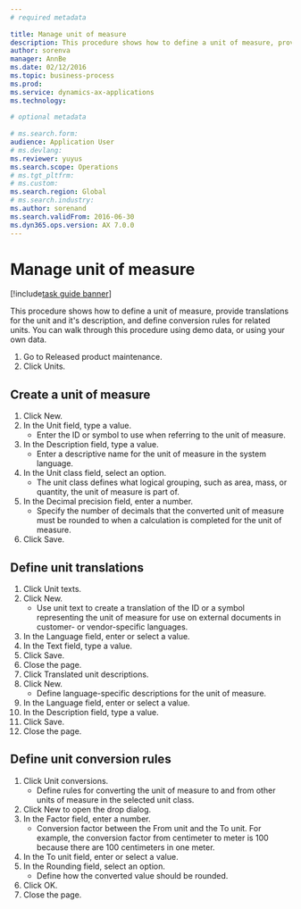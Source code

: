 ```yaml
--- 
# required metadata 
 
title: Manage unit of measure
description: This procedure shows how to define a unit of measure, provide translations for the unit and it's description, and define conversion rules for related units. 
author: sorenva
manager: AnnBe 
ms.date: 02/12/2016
ms.topic: business-process 
ms.prod:  
ms.service: dynamics-ax-applications 
ms.technology:  
 
# optional metadata 
 
# ms.search.form:   
audience: Application User 
# ms.devlang:  
ms.reviewer: yuyus
ms.search.scope: Operations 
# ms.tgt_pltfrm:  
# ms.custom:  
ms.search.region: Global
# ms.search.industry: 
ms.author: sorenand
ms.search.validFrom: 2016-06-30 
ms.dyn365.ops.version: AX 7.0.0 
---
```

# Manage unit of measure

[!include[task guide banner](../../includes/task-guide-banner.md)]

This procedure shows how to define a unit of measure, provide translations for the unit and it's description, and define conversion rules for related units. You can walk through this procedure using demo data, or using your own data.

1. Go to Released product maintenance.
2. Click Units.

## Create a unit of measure
1. Click New.
2. In the Unit field, type a value.
    * Enter the ID or symbol to use when referring to the unit of measure.  
3. In the Description field, type a value.
    * Enter a descriptive name for the unit of measure in the system language.  
4. In the Unit class field, select an option.
    * The unit class defines what logical grouping, such as area, mass, or quantity, the unit of measure is part of.  
5. In the Decimal precision field, enter a number.
    * Specify the number of decimals that the converted unit of measure must be rounded to when a calculation is completed for the unit of measure.  
6. Click Save.

## Define unit translations
1. Click Unit texts.
2. Click New.
    * Use unit text to create a translation of the ID or a symbol representing the unit of measure for use on external documents in customer- or vendor-specific languages.  
3. In the Language field, enter or select a value.
4. In the Text field, type a value.
5. Click Save.
6. Close the page.
7. Click Translated unit descriptions.
8. Click New.
    * Define language-specific descriptions for the unit of measure.  
9. In the Language field, enter or select a value.
10. In the Description field, type a value.
11. Click Save.
12. Close the page.

## Define unit conversion rules
1. Click Unit conversions.
    * Define rules for converting the unit of measure to and from other units of measure in the selected unit class.  
2. Click New to open the drop dialog.
3. In the Factor field, enter a number.
    * Conversion factor between the From unit and the To unit. For example, the conversion factor from centimeter to meter is 100 because there are 100 centimeters in one meter.  
4. In the To unit field, enter or select a value.
5. In the Rounding field, select an option.
    * Define how the converted value should be rounded.  
6. Click OK.
7. Close the page.

